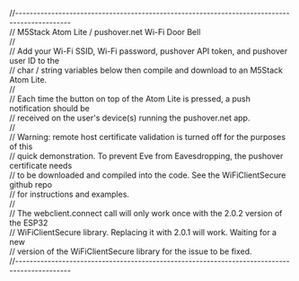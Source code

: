 //---------------------------------------------------------------------------------------------
<br>// M5Stack Atom Lite / pushover.net Wi-Fi Door Bell
<br>//
<br>// Add your Wi-Fi SSID, Wi-Fi password, pushover API token, and pushover user ID to the 
<br>// char / string variables below then compile and download to an M5Stack Atom Lite.
<br>//
<br>// Each time the button on top of the Atom Lite is pressed, a push notification should be 
<br>// received on the user's device(s) running the pushover.net app.
<br>//
<br>// Warning: remote host certificate validation is turned off for the purposes of this
<br>// quick demonstration. To prevent Eve from Eavesdropping, the pushover certificate needs
<br>// to be downloaded and compiled into the code. See the WiFiClientSecure github repo
<br>// for instructions and examples.
<br>//
<br>// The webclient.connect call will only work once with the 2.0.2 version of the ESP32
<br>// WiFiClientSecure library. Replacing it with 2.0.1 will work. Waiting for a new
<br>// version of the WiFiClientSecure library for the issue to be fixed.
<br>//---------------------------------------------------------------------------------------------
